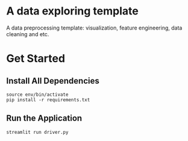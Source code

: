 # A data exploring template
A data preprocessing template: visualization, feature engineering, data cleaning and etc.

# Get Started

## Install All Dependencies
    source env/bin/activate
    pip install -r requirements.txt

## Run the Application
    streamlit run driver.py

